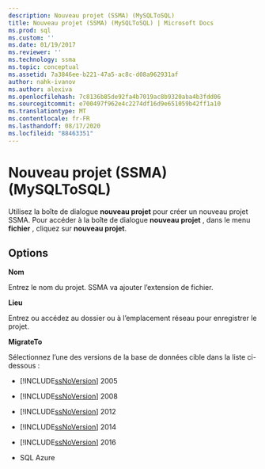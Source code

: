 ```yaml
---
description: Nouveau projet (SSMA) (MySQLToSQL)
title: Nouveau projet (SSMA) (MySQLToSQL) | Microsoft Docs
ms.prod: sql
ms.custom: ''
ms.date: 01/19/2017
ms.reviewer: ''
ms.technology: ssma
ms.topic: conceptual
ms.assetid: 7a3846ee-b221-47a5-ac8c-d08a962931af
author: nahk-ivanov
ms.author: alexiva
ms.openlocfilehash: 7c8136b85de92fa4b7019ac8b9320aba4b3fdd06
ms.sourcegitcommit: e700497f962e4c2274df16d9e651059b42ff1a10
ms.translationtype: MT
ms.contentlocale: fr-FR
ms.lasthandoff: 08/17/2020
ms.locfileid: "88463351"
---
```

# <a name="new-project-ssma-mysqltosql"></a>Nouveau projet (SSMA) (MySQLToSQL)
Utilisez la boîte de dialogue **nouveau projet** pour créer un nouveau projet SSMA. Pour accéder à la boîte de dialogue **nouveau projet** , dans le menu **fichier** , cliquez sur **nouveau projet**.  
  
## <a name="options"></a>Options  
**Nom**  
  
Entrez le nom du projet. SSMA va ajouter l’extension de fichier.  
  
**Lieu**  
  
Entrez ou accédez au dossier ou à l’emplacement réseau pour enregistrer le projet.  
  
**MigrateTo**  
  
Sélectionnez l’une des versions de la base de données cible dans la liste ci-dessous :  
  
-   [!INCLUDE[ssNoVersion](../../includes/ssnoversion-md.md)] 2005  
  
-   [!INCLUDE[ssNoVersion](../../includes/ssnoversion-md.md)] 2008  
  
-   [!INCLUDE[ssNoVersion](../../includes/ssnoversion-md.md)] 2012  
  
-   [!INCLUDE[ssNoVersion](../../includes/ssnoversion-md.md)] 2014  
  
-   [!INCLUDE[ssNoVersion](../../includes/ssnoversion-md.md)] 2016  
  
-   SQL Azure  
  
